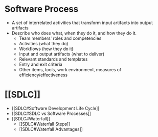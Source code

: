 # Software Process
* A set of interrelated activities that transform input artifacts into output artifacts
* Describe who does what, when they do it, and how they do it.
	* Team members' roles and competencies
	* Activities (what they do)
	* Workflows (how they do it)
	* Input and output artifacts (what to deliver)
	* Relevant standards and templates
	* Entry and exit criteria
	* Other items, tools, work environment, measures of efficiency/effectiveness
# [[SDLC]]
* [[SDLC#Software Development Life Cycle]]
* [[SDLC#SDLC vs Software Processes]]
* [[SDLC#Waterfall]]
	* [[SDLC#Waterfall Steps]]
	* [[SDLC#Waterfall Advantages]]